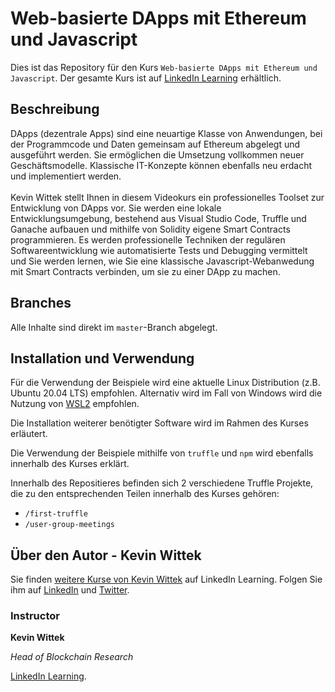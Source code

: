 # Web-basierte DApps mit Ethereum und Javascript
Dies ist das Repository für den Kurs `Web-basierte DApps mit Ethereum und Javascript`. Der gesamte Kurs ist auf [LinkedIn Learning](https://www.linkedin.com/learning/webbasierte-dapps-mit-ethereum-und-javascript) erhältlich.

## Beschreibung
DApps (dezentrale Apps) sind eine neuartige Klasse von Anwendungen, bei der Programmcode und Daten gemeinsam auf Ethereum abgelegt und ausgeführt werden. Sie ermöglichen die Umsetzung vollkommen neuer Geschäftsmodelle. Klassische IT-Konzepte können ebenfalls neu erdacht und implementiert werden. <br><br>
Kevin Wittek stellt Ihnen in diesem Videokurs ein professionelles Toolset zur Entwicklung von DApps vor. Sie werden eine lokale Entwicklungsumgebung, bestehend aus Visual Studio Code, Truffle und Ganache aufbauen und mithilfe von Solidity eigene Smart Contracts programmieren. Es werden professionelle Techniken der regulären Softwareentwicklung wie automatisierte Tests und Debugging vermittelt und Sie werden lernen, wie Sie eine klassische Javascript-Webanwedung mit Smart Contracts verbinden, um sie zu einer DApp zu machen.

## Branches
Alle Inhalte sind direkt im `master`-Branch abgelegt.

## Installation und Verwendung
Für die Verwendung der Beispiele wird eine aktuelle Linux Distribution (z.B. Ubuntu 20.04 LTS) empfohlen. 
Alternativ wird im Fall von Windows wird die Nutzung von [WSL2](https://docs.microsoft.com/de-de/windows/wsl/install-win10) empfohlen.

Die Installation weiterer benötigter Software wird im Rahmen des Kurses erläutert.

Die Verwendung der Beispiele mithilfe von `truffle` und `npm` wird ebenfalls innerhalb des Kurses erklärt.

Innerhalb des Repositieres befinden sich 2 verschiedene Truffle Projekte, die zu den entsprechenden Teilen innerhalb des Kurses gehören: 
*  `/first-truffle`
*  `/user-group-meetings`

## Über den Autor - Kevin Wittek
Sie finden [weitere Kurse von Kevin Wittek](https://www.linkedin.com/learning/instructors/kevin-wittek) auf LinkedIn Learning. Folgen Sie ihm auf [LinkedIn](https://www.linkedin.com/in/kevin-wittek?trk=lil_instructor) und [Twitter](https://twitter.com/kiview). 

### Instructor

**Kevin Wittek**

_Head of Blockchain Research_

[LinkedIn Learning](https://www.linkedin.com/learning/instructors/kevin-wittek).
